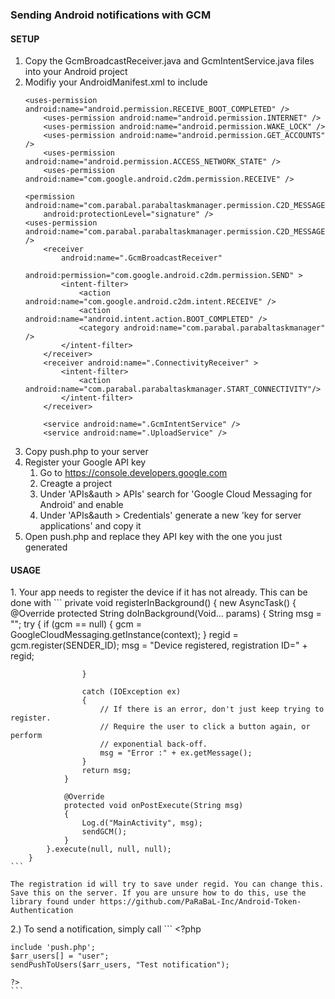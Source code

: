 <h3><b>Sending Android notifications with GCM</b></h3>

<h4> SETUP </h4>

1. Copy the GcmBroadcastReceiver.java and GcmIntentService.java files into your Android project
2. Modifiy your AndroidManifest.xml to include
	```
	<uses-permission android:name="android.permission.RECEIVE_BOOT_COMPLETED" />
    	<uses-permission android:name="android.permission.INTERNET" />
    	<uses-permission android:name="android.permission.WAKE_LOCK" />
    	<uses-permission android:name="android.permission.GET_ACCOUNTS" />
    	<uses-permission android:name="android.permission.ACCESS_NETWORK_STATE" />
    	<uses-permission android:name="com.google.android.c2dm.permission.RECEIVE" />

    <permission android:name="com.parabal.parabaltaskmanager.permission.C2D_MESSAGE"
        android:protectionLevel="signature" />
    <uses-permission android:name="com.parabal.parabaltaskmanager.permission.C2D_MESSAGE" />
        <receiver
            android:name=".GcmBroadcastReceiver"
            android:permission="com.google.android.c2dm.permission.SEND" >
            <intent-filter>
                <action android:name="com.google.android.c2dm.intent.RECEIVE" />
                <action android:name="android.intent.action.BOOT_COMPLETED" />
                <category android:name="com.parabal.parabaltaskmanager" />
            </intent-filter>
        </receiver>
        <receiver android:name=".ConnectivityReceiver" >
            <intent-filter>
                <action android:name="com.parabal.parabaltaskmanager.START_CONNECTIVITY"/>
            </intent-filter>
        </receiver>

        <service android:name=".GcmIntentService" />
        <service android:name=".UploadService" />
	```
3. Copy push.php to your server
4. Register your Google API key
	1. Go to https://console.developers.google.com
	2. Creagte a project
	3. Under 'APIs&auth > APIs' search for 'Google Cloud Messaging for Android' and enable
	4. Under 'APIs&auth > Credentials' generate a new 'key for server applications' and copy it
5. Open push.php and replace they API key with the one you just generated


<h4>USAGE</h4>
1. Your app needs to register the device if it has not already. This can be done with
	```
	private void registerInBackground()
        {
            new AsyncTask<Void, Void, String>()
            {
                @Override
                protected String doInBackground(Void... params)
                {
                    String msg = "";
                    try
                    {
                        if (gcm == null)
                        {
                            gcm = GoogleCloudMessaging.getInstance(context);
                        }
                        regid = gcm.register(SENDER_ID);
                        msg = "Device registered, registration ID=" + regid;

                    }

                    catch (IOException ex)
                    {
                        // If there is an error, don't just keep trying to register.
                        // Require the user to click a button again, or perform
                        // exponential back-off.
                        msg = "Error :" + ex.getMessage();
                    }
                    return msg;
                }

                @Override
                protected void onPostExecute(String msg)
                {
                    Log.d("MainActivity", msg);
                    sendGCM();
                }
            }.execute(null, null, null);
        }
	```
	
	The registration id will try to save under regid. You can change this.
	Save this on the server. If you are unsure how to do this, use the library found under https://github.com/PaRaBaL-Inc/Android-Token-Authentication

2.) To send a notification, simply call
	```
	<?php

	include 'push.php';
	$arr_users[] = "user";
	sendPushToUsers($arr_users, "Test notification");

	?>
	```




	
 

		




